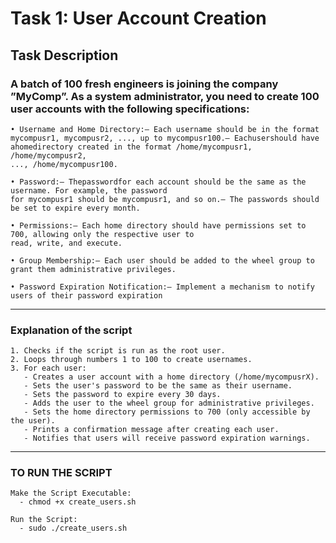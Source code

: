  # Task 1: User Account Creation
 
 ## Task Description
 
 ### A batch of 100 fresh engineers is joining the company ”MyComp”. As a system administrator, you need to create 100 user accounts with the following specifications:
 
    • Username and Home Directory:– Each username should be in the format mycompusr1, mycompusr2, ..., up to mycompusr100.– Eachusershould have ahomedirectory created in the format /home/mycompusr1, /home/mycompusr2,
    ..., /home/mycompusr100.
    
    • Password:– Thepasswordfor each account should be the same as the username. For example, the password
    for mycompusr1 should be mycompusr1, and so on.– The passwords should be set to expire every month.
    
    • Permissions:– Each home directory should have permissions set to 700, allowing only the respective user to
    read, write, and execute.
    
    • Group Membership:– Each user should be added to the wheel group to grant them administrative privileges.
    
    • Password Expiration Notification:– Implement a mechanism to notify users of their password expiration
 
------------------------------------------------------------------------------------------------------------------------------------

 ### Explanation of the script

    1. Checks if the script is run as the root user.
    2. Loops through numbers 1 to 100 to create usernames.
    3. For each user:
       - Creates a user account with a home directory (/home/mycompusrX).
       - Sets the user's password to be the same as their username.
       - Sets the password to expire every 30 days.
       - Adds the user to the wheel group for administrative privileges.
       - Sets the home directory permissions to 700 (only accessible by the user).
       - Prints a confirmation message after creating each user.
       - Notifies that users will receive password expiration warnings.
  
------------------------------------------------------------------------------------------------------------------------------------

### TO RUN THE SCRIPT 

    Make the Script Executable:
      - chmod +x create_users.sh
    
    Run the Script:
      - sudo ./create_users.sh
